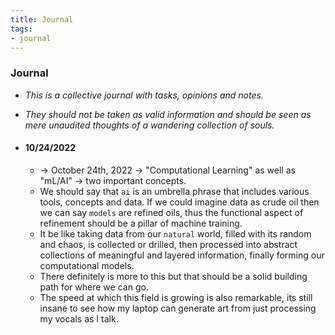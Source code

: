 ```yaml
---
title: Journal
tags:
- journal
---
```


### Journal

- *This is a collective journal with tasks, opinions and notes.*
- *They should not be taken as valid information and should be seen as mere unaudited thoughts of a wandering collection of souls.*

- #### 10/24/2022
  
  - -> October 24th, 2022 -> "Computational Learning" as well as "mL/AI" -> two important concepts.
  - We should say that `ai` is an umbrella phrase that includes various tools, concepts and data. If we could imagine data as crude oil then we can say `models` are refined oils, thus the functional aspect of refinement should be a pillar of machine training.
  - It be like taking data from our `natural` world, filled with its random and chaos, is collected or drilled, then processed into abstract collections of meaningful and layered information, finally forming our computational models.
  - There definitely is more to this but that should be a solid building path for where we can go.
  - The speed at which this field is growing is also remarkable, its still insane to see how my laptop can generate art from just processing my vocals as I talk.
